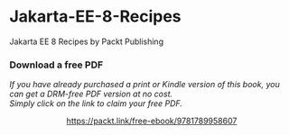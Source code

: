 # Jakarta-EE-8-Recipes
Jakarta EE 8 Recipes by Packt Publishing
### Download a free PDF

 <i>If you have already purchased a print or Kindle version of this book, you can get a DRM-free PDF version at no cost.<br>Simply click on the link to claim your free PDF.</i>
<p align="center"> <a href="https://packt.link/free-ebook/9781789958607">https://packt.link/free-ebook/9781789958607 </a> </p>